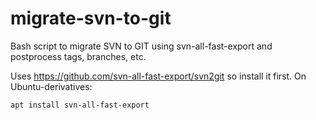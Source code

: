 # migrate-svn-to-git
Bash script to migrate SVN to GIT using svn-all-fast-export and postprocess tags, branches, etc.

Uses https://github.com/svn-all-fast-export/svn2git so install it first. On Ubuntu-derivatives:

```apt install svn-all-fast-export```
